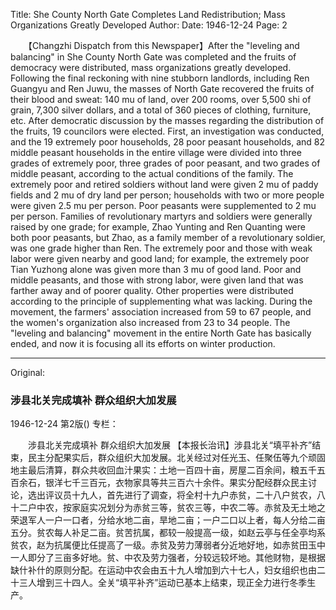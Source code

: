 Title: She County North Gate Completes Land Redistribution; Mass Organizations Greatly Developed
Author:
Date: 1946-12-24
Page: 2

　　【Changzhi Dispatch from this Newspaper】After the "leveling and balancing" in She County North Gate was completed and the fruits of democracy were distributed, mass organizations greatly developed. Following the final reckoning with nine stubborn landlords, including Ren Guangyu and Ren Juwu, the masses of North Gate recovered the fruits of their blood and sweat: 140 mu of land, over 200 rooms, over 5,500 shi of grain, 7,300 silver dollars, and a total of 360 pieces of clothing, furniture, etc. After democratic discussion by the masses regarding the distribution of the fruits, 19 councilors were elected. First, an investigation was conducted, and the 19 extremely poor households, 28 poor peasant households, and 82 middle peasant households in the entire village were divided into three grades of extremely poor, three grades of poor peasant, and two grades of middle peasant, according to the actual conditions of the family. The extremely poor and retired soldiers without land were given 2 mu of paddy fields and 2 mu of dry land per person; households with two or more people were given 2.5 mu per person. Poor peasants were supplemented to 2 mu per person. Families of revolutionary martyrs and soldiers were generally raised by one grade; for example, Zhao Yunting and Ren Quanting were both poor peasants, but Zhao, as a family member of a revolutionary soldier, was one grade higher than Ren. The extremely poor and those with weak labor were given nearby and good land; for example, the extremely poor Tian Yuzhong alone was given more than 3 mu of good land. Poor and middle peasants, and those with strong labor, were given land that was farther away and of poorer quality. Other properties were distributed according to the principle of supplementing what was lacking. During the movement, the farmers' association increased from 59 to 67 people, and the women's organization also increased from 23 to 34 people. The "leveling and balancing" movement in the entire North Gate has basically ended, and now it is focusing all its efforts on winter production.



<hr /> 

Original: 


### 涉县北关完成填补  群众组织大加发展

1946-12-24
第2版()
专栏：

　　涉县北关完成填补
    群众组织大加发展
    【本报长治讯】涉县北关“填平补齐”结束，民主分配果实后，群众组织大加发展。北关经过对任光玉、任聚伍等九个顽固地主最后清算，群众共收回血汁果实：土地一百四十亩，房屋二百余间，粮五千五百余石，银洋七千三百元，衣物家具等共三百六十余件。果实分配经群众民主讨论，选出评议员十九人，首先进行了调查，将全村十九户赤贫，二十八户贫农，八十二户中农，按家庭实况划分为赤贫三等，贫农三等，中农二等。赤贫及无土地之荣退军人一户一口者，分给水地二亩，旱地二亩；一户二口以上者，每人分给二亩五分。贫农每人补足二亩。贫苦抗属，都较一般提高一级，如赵云亭与任全亭均系贫农，赵为抗属便比任提高了一级。赤贫及劳力薄弱者分近地好地，如赤贫田玉中一人即分了三亩多好地。贫、中农及劳力强者，分较远较坏地。其他财物，是根据缺什补什的原则分配。在运动中农会由五十九人增加到六十七人，妇女组织也由二十三人增到三十四人。全关“填平补齐”运动已基本上结束，现正全力进行冬季生产。
